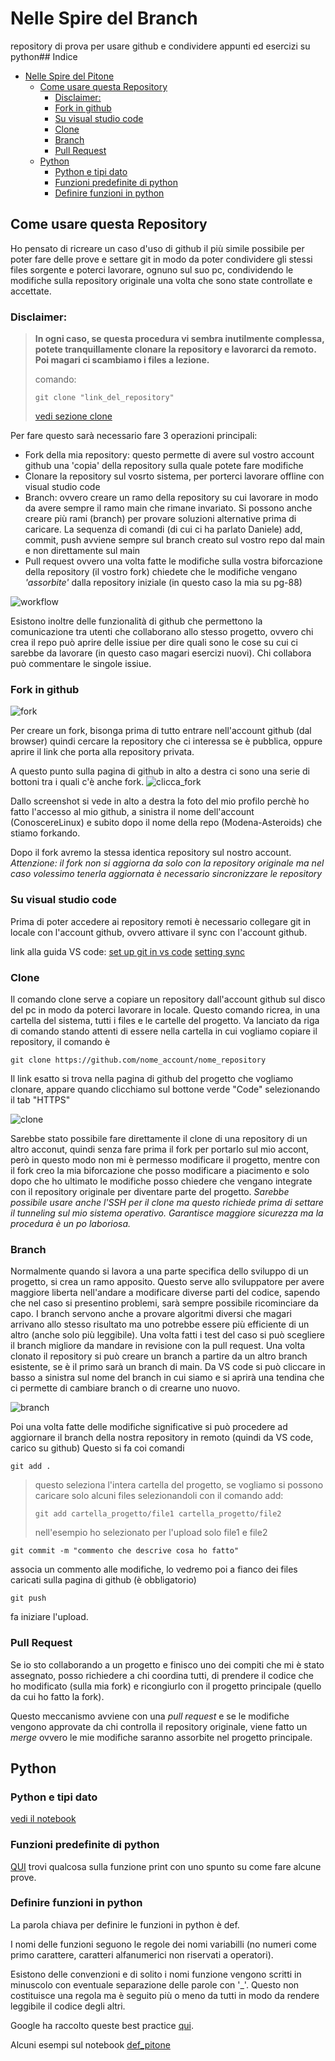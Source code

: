 # Nelle Spire del Branch
repository di prova per usare github e condividere appunti ed esercizi su python## Indice
- [Nelle Spire del Pitone](#nelle-spire-del-pitone)
  - [Come usare questa Repository](#come-usare-questa-repository)
    - [Disclaimer:](#disclaimer)
    - [Fork in github](#fork-in-github)
    - [Su visual studio code](#su-visual-studio-code)
    - [Clone](#clone)
    - [Branch](#branch)
    - [Pull Request](#pull-request)
  - [Python](#python)
    - [Python e tipi dato](#python-e-tipi-dato)
    - [Funzioni predefinite di python](#funzioni-predefinite-di-python)
    - [Definire funzioni in python](#definire-funzioni-in-python)
    
## Come usare questa Repository

Ho pensato di ricreare un caso d'uso di github il più simile possibile per poter fare delle prove e settare git in modo da poter condividere gli stessi files sorgente e poterci lavorare, ognuno sul suo pc, condividendo le modifiche sulla repository originale una volta che sono state controllate e accettate.

### Disclaimer:
>**In ogni caso, se questa procedura vi sembra inutilmente complessa, potete tranquillamente clonare la repository e lavorarci da remoto. Poi magari ci scambiamo i files a lezione.**
>
>comando:
>
>`git clone "link_del_repository"` 
>
>[vedi sezione clone](#clone)


Per fare questo sarà necessario fare 3 operazioni principali: 
- Fork della mia repository: questo permette di avere sul vostro account github una 'copia' della repository sulla quale potete fare modifiche 
- Clonare la repository sul vosrto sistema, per porterci lavorare offline con visual studio code 
- Branch: ovvero creare un ramo della repository su cui lavorare in modo da avere sempre il ramo main che rimane invariato. Si possono anche creare più rami (branch) per provare soluzioni alternative prima di caricare. La sequenza di comandi (di cui ci ha parlato Daniele) add, commit, push avviene sempre sul branch creato sul vostro repo dal main e non direttamente sul main
- Pull request ovvero una volta fatte le modifiche sulla vostra biforcazione della repository (il vostro fork) chiedete che le modifiche vengano *'assorbite'* dalla repository iniziale (in questo caso la mia su pg-88)

![workflow](./utils/git_workflow.png)

Esistono inoltre delle funzionalità di github che permettono la comunicazione tra utenti che collaborano allo stesso progetto, ovvero chi crea il repo può aprire delle issiue per dire quali sono le cose su cui ci sarebbe da lavorare (in questo caso magari esercizi nuovi). Chi collabora può commentare le singole issiue.


### Fork in github

![fork](./utils/fork_github.png)

Per creare un fork, bisonga prima di tutto entrare nell'account github (dal browser) quindi cercare la repository che ci interessa se è pubblica, oppure aprire il link che porta alla repository privata. 

A questo punto sulla pagina di github in alto a destra ci sono una serie di bottoni tra i quali c'è anche fork. ![clicca_fork](./utils/clicca_qui_fork.png)

Dallo screenshot si vede in alto a destra la foto del mio profilo perchè ho fatto l'accesso al mio github, a sinistra il nome dell'account (ConoscereLinux) e subito dopo il nome della repo (Modena-Asteroids) che stiamo forkando.

Dopo il fork avremo la stessa identica repository sul nostro account.
*Attenzione: il fork non si aggiorna da solo con la repository originale ma nel caso volessimo tenerla aggiornata è necessario sincronizzare le repository*

### Su visual studio code 

Prima di poter accedere ai repository remoti è necessario collegare git in locale con l'account github, ovvero attivare il sync con l'account github.

link alla guida VS code:
[set up git in vs code](https://code.visualstudio.com/docs/sourcecontrol/intro-to-git#_set-up-git-in-vs-code)
[setting sync](https://code.visualstudio.com/docs/editor/settings-sync)

### Clone

Il comando clone serve a copiare un repository dall'account github sul disco del pc in modo da poterci lavorare in locale.
Questo comando ricrea, in una cartella del sistema, tutti i files e le cartelle del progetto. Va lanciato da riga di comando stando attenti di essere nella cartella in cui vogliamo copiare il repository, il comando è 

`git clone https://github.com/nome_account/nome_repository` 

Il link esatto si trova nella pagina di github del progetto che vogliamo clonare, appare quando clicchiamo sul bottone verde "Code" selezionando il tab "HTTPS"

![clone](./utils/clone.png)

Sarebbe stato possibile fare direttamente il clone di una repository di un altro acconut, quindi senza fare prima il fork per portarlo sul mio accont, però in questo modo non mi è permesso modificare il progetto, mentre con il fork creo la mia biforcazione che posso modificare a piacimento e solo dopo che ho ultimato le modifiche posso chiedere che vengano integrate con il repository originale per diventare parte del progetto.
*Sarebbe possibile usare anche l'SSH per il clone ma questo richiede prima di settare il tunneling sul mio sistema operativo. Garantisce maggiore sicurezza ma la procedura è un po laboriosa.*

### Branch

Normalmente quando si lavora a una parte specifica dello sviluppo di un progetto, si crea un ramo apposito. Questo serve allo sviluppatore per avere maggiore liberta nell'andare a modificare diverse parti del codice, sapendo che nel caso si presentino problemi, sarà sempre possibile ricominciare da capo.
I branch servono anche a provare algoritmi diversi che magari arrivano allo stesso risultato ma uno potrebbe essere più efficiente di un altro (anche solo più leggibile). Una volta fatti i test del caso si può scegliere il branch migliore da mandare in revisione con la pull request.
Una volta clonato il repository si può creare un branch a partire da un altro branch esistente, se è il primo sarà un branch di main.
Da VS code si può cliccare in basso a sinistra sul nome del branch in cui siamo e si aprirà una tendina che ci permette di cambiare branch o di crearne uno nuovo.

![branch](utils/branch1500x276.png)

Poi una volta fatte delle modifiche significative si può procedere ad aggiornare il branch della nostra repository in remoto (quindi da VS code, carico su github)
Questo si fa coi comandi

`git add .` 

>questo seleziona l'intera cartella del progetto, se vogliamo si possono caricare solo alcuni files selezionandoli con il comando add:
>
>`git add cartella_progetto/file1 cartella_progetto/file2`
>
>nell'esempio ho selezionato per l'upload solo file1 e file2

`git commit -m "commento che descrive cosa ho fatto"`

associa un commento alle modifiche, lo vedremo poi a fianco dei files caricati sulla pagina di github (è obbligatorio)

`git push`

fa iniziare l'upload.


### Pull Request

Se io sto collaborando a un progetto e finisco uno dei compiti che mi è stato assegnato, posso richiedere a chi coordina tutti, di prendere il codice che ho modificato (sulla mia fork) e ricongiurlo con il progetto principale (quello da cui ho fatto la fork). 

Questo meccanismo avviene con una *pull request* e se le modifiche vengono approvate da chi controlla il repository originale, viene fatto un *merge* ovvero le mie modifiche saranno assorbite nel progetto principale.


## Python


### Python e tipi dato
[vedi il notebook](./src/files_notebook/tipi_dato.ipynb)


### Funzioni predefinite di python

[QUI](./src/files_py/funzioni_pitone.py) trovi qualcosa sulla funzione print con uno spunto su come fare alcune prove.

### Definire funzioni in python

La parola chiava per definire le funzioni in python è def.

I nomi delle funzioni seguono le regole dei nomi variabilli (no numeri come primo carattere, caratteri alfanumerici non riservati a operatori).

Esistono delle convenzioni e di solito i nomi funzione vengono scritti in minuscolo con eventuale separazione delle parole con '_'. Questo non costituisce una regola ma è seguito più o meno da tutti in modo da rendere leggibile il codice degli altri.

Google ha raccolto queste best practice [qui](https://google.github.io/styleguide/pyguide.html).

Alcuni esempi sul notebook [def_pitone](./src/files_notebook/def_pitone.ipynb)